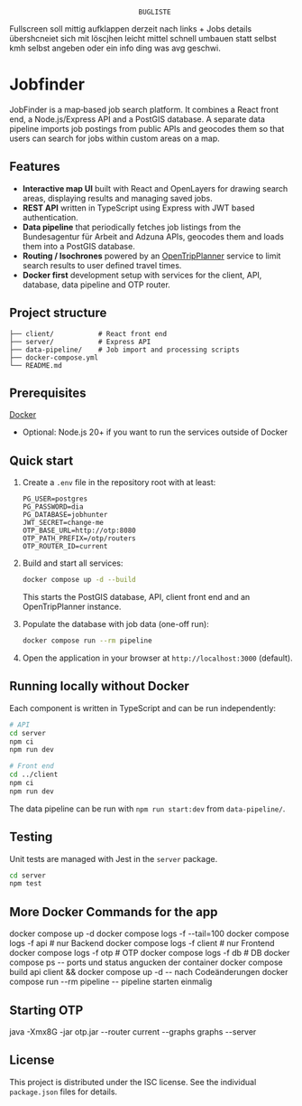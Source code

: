                                     BUGLISTE

Fullscreen soll mittig aufklappen derzeit nach links + Jobs details übershcneiet sich mit löscjhen
leicht mittel schnell umbauen statt selbst kmh selbst angeben oder ein info ding was avg geschwi.

# Jobfinder

JobFinder is a map‑based job search platform. It combines a React front end, a Node.js/Express API and a PostGIS database. A separate data pipeline imports job postings from public APIs and geocodes them so that users can search for jobs within custom areas on a map.

## Features

- **Interactive map UI** built with React and OpenLayers for drawing search areas, displaying results and managing saved jobs.
- **REST API** written in TypeScript using Express with JWT based authentication.
- **Data pipeline** that periodically fetches job listings from the Bundesagentur für Arbeit and Adzuna APIs, geocodes them and loads them into a PostGIS database.
- **Routing / Isochrones** powered by an [OpenTripPlanner](https://www.opentripplanner.org/) service to limit search results to user defined travel times.
- **Docker first** development setup with services for the client, API, database, data pipeline and OTP router.

## Project structure

```
├── client/           # React front end
├── server/           # Express API
├── data-pipeline/    # Job import and processing scripts
├── docker-compose.yml
└── README.md
```

## Prerequisites

[Docker](https://docs.docker.com/get-docker/)

- Optional: Node.js 20+ if you want to run the services outside of Docker

## Quick start

1. Create a `.env` file in the repository root with at least:

   ```dotenv
   PG_USER=postgres
   PG_PASSWORD=dia
   PG_DATABASE=jobhunter
   JWT_SECRET=change-me
   OTP_BASE_URL=http://otp:8080
   OTP_PATH_PREFIX=/otp/routers
   OTP_ROUTER_ID=current
   ```

2. Build and start all services:

   ```bash
   docker compose up -d --build
   ```

   This starts the PostGIS database, API, client front end and an OpenTripPlanner instance.

3. Populate the database with job data (one-off run):

   ```bash
   docker compose run --rm pipeline
   ```

4. Open the application in your browser at `http://localhost:3000` (default).

## Running locally without Docker

Each component is written in TypeScript and can be run independently:

```bash
# API
cd server
npm ci
npm run dev

# Front end
cd ../client
npm ci
npm run dev
```

The data pipeline can be run with `npm run start:dev` from `data-pipeline/`.

## Testing

Unit tests are managed with Jest in the `server` package.

```bash
cd server
npm test
```

## More Docker Commands for the app

docker compose up -d
docker compose logs -f --tail=100
docker compose logs -f api # nur Backend
docker compose logs -f client # nur Frontend
docker compose logs -f otp # OTP
docker compose logs -f db # DB
docker compose ps -- ports und status angucken der container
docker compose build api client && docker compose up -d -- nach Codeänderungen
docker compose run --rm pipeline -- pipeline starten einmalig

## Starting OTP

java -Xmx8G -jar otp.jar --router current --graphs graphs --server

## License

This project is distributed under the ISC license. See the individual `package.json` files for details.
